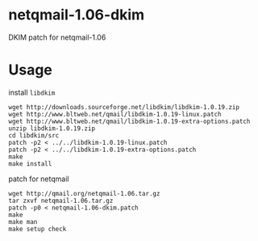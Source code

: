# netqmail-1.06-dkim

DKIM patch for netqmail-1.06

# Usage

install `libdkim`

```
wget http://downloads.sourceforge.net/libdkim/libdkim-1.0.19.zip
wget http://www.bltweb.net/qmail/libdkim-1.0.19-linux.patch
wget http://www.bltweb.net/qmail/libdkim-1.0.19-extra-options.patch
unzip libdkim-1.0.19.zip
cd libdkim/src
patch -p2 < ../../libdkim-1.0.19-linux.patch
patch -p2 < ../../libdkim-1.0.19-extra-options.patch
make
make install
```

patch for netqmail

```
wget http://qmail.org/netqmail-1.06.tar.gz
tar zxvf netqmail-1.06.tar.gz
patch -p0 < netqmail-1.06-dkim.patch
make
make man
make setup check
```
